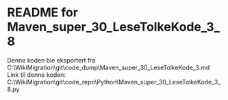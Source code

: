 # README for Maven_super_30_LeseTolkeKode_3_8
Denne koden ble eksportert fra C:\WikiMigration\git\code_dump\Maven_super_30_LeseTolkeKode_3.md
Link til denne koden: C:\WikiMigration\git\code_repo\Python\Maven_super_30_LeseTolkeKode_3_8.py
